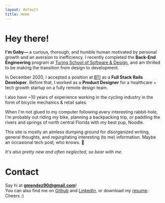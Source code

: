 ```yaml
---
layout: default
title: Home
---
```


# Hey there!

**I'm Gaby—** a curious, thorough, and humble human motivated by personal growth and an aversion to inefficiency. I recently completed the **Back-End Engineering** program at [Turing School of Software & Design](http://turing.io), and am thrilled to be making the transition from design to development.

In December 2020, I accepted a position at [BTI](http://bti-usa.com) as a **Full Stack Rails Developer**. Before that, I worked as a **Product Designer** for a healthcare + tech growth startup on a fully remote design team.

I also have ~10 years of experience working in the cycling industry in the form of bicycle mechanics & retail sales.

When I'm not glued to my computer following every interesting rabbit-hole, I'm probably out riding my bike, planning a backpacking trip, or paddling the rivers and springs of north central Florida with my best pup, Noodle.

This site is mostly an aimless dumping ground for disorganized writing, general thoughts, and regurgitating interesting (to me) information. Maybe an occasional tech post, who knows. :shrug: 

_It's also pretty new and often neglected, so bear with me._

# Contact

Say hi at **gmendez90@gmail.com**!<br>You can also find me on [Github](http://github.com/gabichuelas) and [LinkedIn](https://www.linkedin.com/in/gabymendez/), or download my [resume](https://bit.ly/3j4iAUR ). Cheers :)
